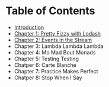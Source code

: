 # Table of Contents
- [Introduction](/chapters/introduction/introduction.md)
- [Chapter 1: Pretty Fizzy with Lodash](/chapters/one/one.md)
- [Chapter 2: Events in the Stream](/chapters/two/two.md)
- Chapter 3: Lambda Lambda Lambda
- Chapter 4: Mo Mad Bout Monads
- Chapter 5: Testing Testing
- Chatper 6: Carte Blanche
- Chapter 7: Practice Makes Perfect
- Chatper 8: Stop When I Say
